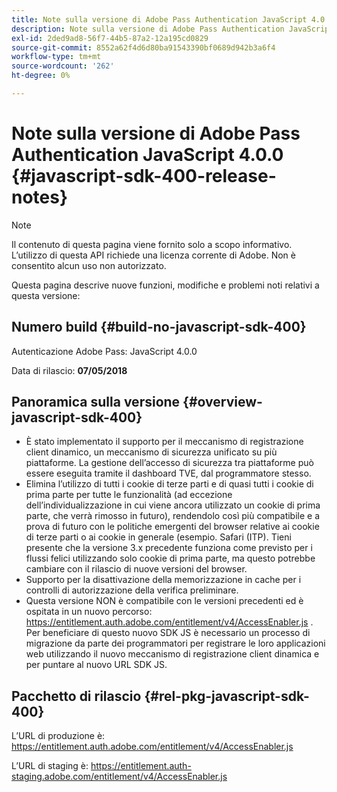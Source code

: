 ```yaml
---
title: Note sulla versione di Adobe Pass Authentication JavaScript 4.0.0
description: Note sulla versione di Adobe Pass Authentication JavaScript 4.0.0
exl-id: 2ded9ad8-56f7-44b5-87a2-12a195cd0829
source-git-commit: 8552a62f4d6d80ba91543390bf0689d942b3a6f4
workflow-type: tm+mt
source-wordcount: '262'
ht-degree: 0%

---
```


# Note sulla versione di Adobe Pass Authentication JavaScript 4.0.0 {#javascript-sdk-400-release-notes}

>[!NOTE]
>
>Il contenuto di questa pagina viene fornito solo a scopo informativo. L’utilizzo di questa API richiede una licenza corrente di Adobe. Non è consentito alcun uso non autorizzato.

Questa pagina descrive nuove funzioni, modifiche e problemi noti relativi a questa versione:

## Numero build {#build-no-javascript-sdk-400}

Autenticazione Adobe Pass: JavaScript 4.0.0

Data di rilascio: **07/05/2018**


## Panoramica sulla versione {#overview-javascript-sdk-400}

* È stato implementato il supporto per il meccanismo di registrazione client dinamico, un meccanismo di sicurezza unificato su più piattaforme. La gestione dell’accesso di sicurezza tra piattaforme può essere eseguita tramite il dashboard TVE, dal programmatore stesso.
* Elimina l’utilizzo di tutti i cookie di terze parti e di quasi tutti i cookie di prima parte per tutte le funzionalità (ad eccezione dell’individualizzazione in cui viene ancora utilizzato un cookie di prima parte, che verrà rimosso in futuro), rendendolo così più compatibile e a prova di futuro con le politiche emergenti del browser relative ai cookie di terze parti o ai cookie in generale (esempio. Safari (ITP). Tieni presente che la versione 3.x precedente funziona come previsto per i flussi felici utilizzando solo cookie di prima parte, ma questo potrebbe cambiare con il rilascio di nuove versioni del browser.
* Supporto per la disattivazione della memorizzazione in cache per i controlli di autorizzazione della verifica preliminare.
* Questa versione NON è compatibile con le versioni precedenti ed è ospitata in un nuovo percorso: https://entitlement.auth.adobe.com/entitlement/v4/AccessEnabler.js . Per beneficiare di questo nuovo SDK JS è necessario un processo di migrazione da parte dei programmatori per registrare le loro applicazioni web utilizzando il nuovo meccanismo di registrazione client dinamica e per puntare al nuovo URL SDK JS.


## Pacchetto di rilascio {#rel-pkg-javascript-sdk-400}

L’URL di produzione è: https://entitlement.auth.adobe.com/entitlement/v4/AccessEnabler.js

L’URL di staging è: https://entitlement.auth-staging.adobe.com/entitlement/v4/AccessEnabler.js
